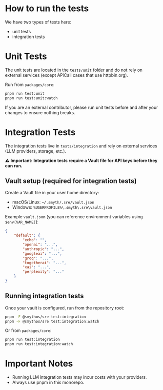 # How to run the tests

We have two types of tests here:

-   unit tests
-   integration tests

# Unit Tests

The unit tests are located in the `tests/unit` folder and do not rely on external services (except APICall cases that use httpbin.org).

Run from `packages/core`:

```bash
pnpm run test:unit
pnpm run test:unit:watch
```

If you are an external contributor, please run unit tests before and after your changes to ensure nothing breaks.

# Integration Tests

The integration tests live in `tests/integration` and rely on external services (LLM providers, storage, etc.).

**⚠️ Important: Integration tests require a Vault file for API keys before they can run.**

## Vault setup (required for integration tests)

Create a Vault file in your user home directory:

-   macOS/Linux: `~/.smyth/.sre/vault.json`
-   Windows: `%USERPROFILE%\.smyth\.sre\vault.json`

Example `vault.json` (you can reference environment variables using `$env(VAR_NAME)`):

```json
{
    "default": {
        "echo": "",
        "openai": "...",
        "anthropic": "...",
        "googleai": "...",
        "groq": "...",
        "togetherai": "...",
        "xai": "...",
        "perplexity": "..."
    }
}
```

## Running integration tests

Once your vault is configured, run from the repository root:

```bash
pnpm -F @smythos/sre test:integration
pnpm -F @smythos/sre test:integration:watch
```

Or from `packages/core`:

```bash
pnpm run test:integration
pnpm run test:integration:watch
```

# Important Notes

-   Running LLM integration tests may incur costs with your providers.
-   Always use pnpm in this monorepo.
